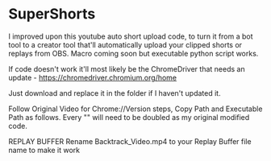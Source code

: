 # SuperShorts
I improved upon this youtube auto short upload code, to turn it from a bot tool to a creator tool that'll automatically upload your clipped shorts or replays from OBS. Macro coming soon but executable python script works.

If code doesn't work it'll most likely be the ChromeDriver that needs an update -
https://chromedriver.chromium.org/home

Just download and replace it in the folder if I haven't updated it.

Follow Original Video for Chrome://Version steps, Copy Path and Executable Path as follows. Every "\" will need to be doubled as my original modified code. 

REPLAY BUFFER
Rename Backtrack_Video.mp4 to your Replay Buffer file name to make it work
